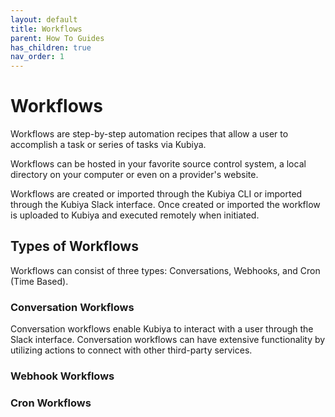 ```yaml
---
layout: default
title: Workflows
parent: How To Guides
has_children: true
nav_order: 1
---
```


# Workflows

Workflows are step-by-step automation recipes that allow a user to accomplish a task or series of tasks via Kubiya.

Workflows can be hosted in your favorite source control system, a local directory on your computer or even on a provider's website.

Workflows are created or imported through the Kubiya CLI or imported through the Kubiya Slack interface.  Once created or imported the workflow is uploaded to Kubiya and executed remotely when initiated.

## Types of Workflows

Workflows can consist of three types:  Conversations, Webhooks, and Cron (Time Based).

### Conversation Workflows

Conversation workflows enable Kubiya to interact with a user through the Slack interface.  Conversation workflows can have extensive functionality by utilizing actions to connect with other third-party services.  


### Webhook Workflows



### Cron Workflows
